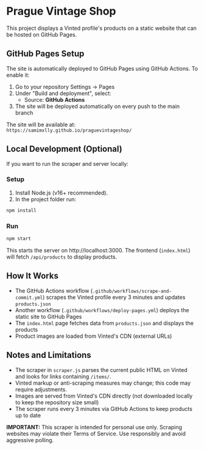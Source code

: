 # Prague Vintage Shop

This project displays a Vinted profile's products on a static website that can be hosted on GitHub Pages.

## GitHub Pages Setup

The site is automatically deployed to GitHub Pages using GitHub Actions. To enable it:

1. Go to your repository Settings → Pages
2. Under "Build and deployment", select:
   - Source: **GitHub Actions**
3. The site will be deployed automatically on every push to the main branch

The site will be available at: `https://samimxlly.github.io/praguevintageshop/`

## Local Development (Optional)

If you want to run the scraper and server locally:

### Setup

1. Install Node.js (v16+ recommended).
2. In the project folder run:

```bash
npm install
```

### Run

```bash
npm start
```

This starts the server on http://localhost:3000. The frontend (`index.html`) will fetch `/api/products` to display products.

## How It Works

- The GitHub Actions workflow (`.github/workflows/scrape-and-commit.yml`) scrapes the Vinted profile every 3 minutes and updates `products.json`
- Another workflow (`.github/workflows/deploy-pages.yml`) deploys the static site to GitHub Pages
- The `index.html` page fetches data from `products.json` and displays the products
- Product images are loaded from Vinted's CDN (external URLs)

## Notes and Limitations

- The scraper in `scraper.js` parses the current public HTML on Vinted and looks for links containing `/items/`.
- Vinted markup or anti-scraping measures may change; this code may require adjustments.
- Images are served from Vinted's CDN directly (not downloaded locally to keep the repository size small)
- The scraper runs every 3 minutes via GitHub Actions to keep products up to date

**IMPORTANT:** This scraper is intended for personal use only. Scraping websites may violate their Terms of Service. Use responsibly and avoid aggressive polling. 
